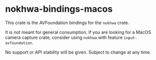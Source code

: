 # nokhwa-bindings-macos
This crate is the AVFoundation bindings for the `nokhwa` crate.

It is not meant for general consumption. If you are looking for a MacOS camera capture crate, consider using `nokhwa` with feature `input-avfoundation`.

No support or API stability will be given. Subject to change at any time.
